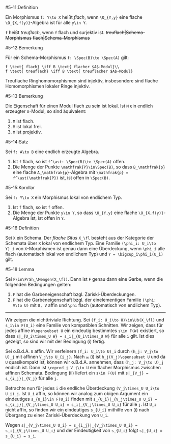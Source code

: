 #5-11:Definition

Ein Morphismus `f: Y\to X` heißt *flach*, wenn `\O_{Y,y}` eine flache `\O_{X,f(y)}`-Algebra ist für alle `y\in Y`.

`f` heißt *treuflach*, wenn `f` flach und surjektiv ist. ~~treuflach|Schema-Morphismus~~ ~~flach|Schema-Morphismus~~

#5-12:Bemerkung

Für ein Schema-Morphismus `f: \Spec(B)\to \Spec(A)` gilt:

    f \text{ flach} \iff B \text{ flacher $A$-Modul}\\
    f \text{ treuflach} \iff B \text{ treuflacher $A$-Modul}

Treuflache Ringhomomorphismen sind injektiv, insbesondere sind flache Homomorphismen lokaler Ringe injektiv.

#5-13:Bemerkung

Die Eigenschaft für einen Modul flach zu sein ist lokal. Ist `M` ein endlich erzeugter `A`-Modul, so sind äquivalent:

1. `M` ist flach.
2. `M` ist lokal frei.
3. `M` ist projektiv.

#5-14:Satz

Sei `f: A\to B` eine endlich erzeugte Algebra.

1. Ist `f` flach, so ist `f^\ast: \Spec(B)\to \Spec(A)` offen.
2. Die Menge der Punkte `\mathfrak{P}\in\Spec(B)`, so dass `B_\mathfrak{p}` eine flache `A_\mathfrak{p}`-Algebra mit `\mathfrak{p} = f^\ast(\mathfrak{P})` ist, ist offen in `\Spec(B)`.

#5-15:Korollar

Sei `f: Y\to X` ein Morphismus lokal von endlichem Typ.

1. Ist `f` flach, so ist `f` offen.
2. Die Menge der Punkte `y\in Y`, so dass `\O_{Y,y}` eine flache `\O_{X,f(y)}`-Algebra ist, ist offen in `Y`.

#5-16:Definition

Sei `X` ein Schema. Der *flache Situs* `X_\fl` besteht aus der Kategorie der Schemata über `X` lokal von endlichem Typ. Eine Familie `(\phi_i: U_i\to Y)_i` von `X`-Morphismen ist genau dann eine Überdeckung, wenn `\phi_i` alle flach (automatisch lokal von endlichem Typ) und `Y = \bigcup_i\phi_i(U_i)` gilt.

#5-18:Lemma

Sei `F\in\PrSh_\Mengen(X_\fl)`. Dann ist `F` genau dann eine Garbe, wenn die folgenden Bedingungen gelten:

1. `F` hat die Garbeneigenschaft bzgl. Zariski-Überdeckungen.
2. `F` hat die Garbeneigenschaft bzgl. der einelementigen Familie `(\phi: V\to U)` mit `U, V` affin und `\phi` flach (automatisch von endlichem Typ).

---

Wir zeigen die nichttriviale Richtung. Sei `(f_i: U_i\to U)\in\Ub(X_\fl)` und `s_i\in F(U_i)` eine Familie von kompatiblen Schnitten. Wir zeigen, dass für jedes affine `W\opensubset U` ein eindeutig bestimmtes `s\in F(W)` existiert, so dass `s|_{U_i\times_U W} = s_i|_{U_i\times_U W}` für alle `i` gilt. Ist dies gezeigt, so sind wir mit der Bedingung (i) fertig.

Sei o.B.d.A. `U` affin. Wir verfeinern `(f_i: U_i\to U)_i` durch `(h_j: V_j\to U)_j` mit affinen `V_j\to U_{i_j}`. Nach [~](#5-14) (i) ist `h_j(V_j)\opensubset U` und da `U` quasikompakt ist, können wir o.B.d.A. annehmen, dass `(h_j: V_j\to U)_j` endlich ist. Dann ist `\coprod_j V_j\to U` ein flacher Morphismus zwischen affinen Schemata. Bedingung (ii) liefert ein `s\in F(U)` mit `s|_{V_j} = s_{i_j}|_{V_j}` für alle `j`.

Betrachte nun für jedes `i` die endliche Überdeckung `(V_j\times_U U_i\to U_i)_j`. Ist `U_i` affin, so können wir analog zum obigen Argument ein eindeutiges `s_{U_i}\in F(U_i)` finden mit `s_{U_i}|_{V_j\times_U U_i} = s_{i_j}|_{V_j\times_U U_i} = s_i|_{V_j\times_U U_i}` für alle `j`. Ist `U_i` nicht affin, so finden wir ein eindeutiges `s_{U_i}` mithilfe von (i) nach Übergang zu einer Zariski-Überdeckung von `U_i`.

Wegen `s|_{V_j\times_U U_i} = s_{i_j}|_{V_j\times_U U_i} = s_i|_{V_j\times_U U_i}` und der Eindeutigkeit von `s_{U_i}` folgt `s|_{U_i} = s_{U_i} = s_i`.
